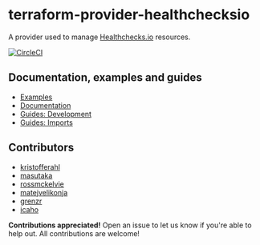 # terraform-provider-healthchecksio

A provider used to manage [Healthchecks.io](https://healthchecks.io/) resources.

[![CircleCI](https://circleci.com/gh/kristofferahl/terraform-provider-healthchecksio/tree/master.svg?style=svg)](https://circleci.com/gh/kristofferahl/terraform-provider-healthchecksio/tree/master)


## Documentation, examples and guides

* [Examples](./examples)
* [Documentation](./docs/index.md)
* [Guides: Development](./docs/guides/development.md)
* [Guides: Imports](./docs/guides/imports.md)

## Contributors
- [kristofferahl](https://github.com/kristofferahl)
- [masutaka](https://github.com/masutaka)
- [rossmckelvie](https://github.com/rossmckelvie)
- [matejvelikonja](https://github.com/matejvelikonja)
- [grenzr](https://github.com/grenzr)
- [icaho](https://github.com/icaho)

**Contributions appreciated!**
Open an issue to let us know if you're able to help out. All contributions are welcome!

